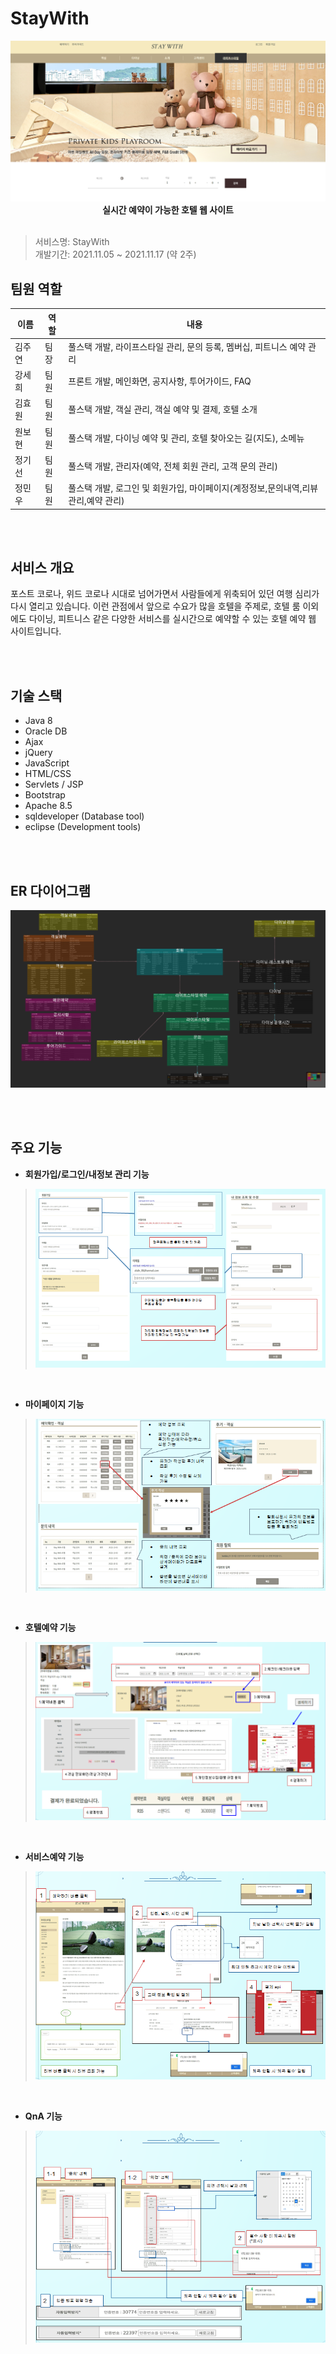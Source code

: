# StayWith
<div>
<p align="center">
  <img width="800px;" src="./image/main.png" />
  <br/><b>실시간 예약이 가능한 호텔 웹 사이트</b>
<br/>  
<br/> 
</p>    
</div>

> 서비스명: StayWith       
> 개발기간: 2021.11.05 ~ 2021.11.17 (약 2주)   

## 팀원 역할   
| 이름   | 역할 | 내용                        |
| ------ | ---- | --------------------------- |
| 김주연 | 팀장 | 풀스택 개발, 라이프스타일 관리, 문의 등록, 멤버십, 피트니스 예약 관리 |
| 강세희 | 팀원 | 프론트 개발, 메인화면, 공지사항, 투어가이드, FAQ |
| 김효원 | 팀원 | 풀스택 개발, 객실 관리, 객실 예약 및 결제, 호텔 소개 |
| 원보현 | 팀원 | 풀스택 개발, 다이닝 예약 및 관리, 호텔 찾아오는 길(지도), 소메뉴 |
| 정기선 | 팀원 | 풀스택 개발, 관리자(예약, 전체 회원 관리, 고객 문의 관리) |
| 정민우 | 팀원 | 풀스택 개발, 로그인 및 회원가입, 마이페이지(계정정보,문의내역,리뷰관리,예약 관리) |

<br/>  
<br/>    

## 서비스 개요      
포스트 코로나, 위드 코로나 시대로 넘어가면서 사람들에게 위축되어 있던 여행 심리가 다시 열리고 있습니다. 이런 관점에서 앞으로 수요가 많을 호텔을 주제로, 호텔 룸 이외에도 다이닝, 피트니스 같은 다양한 서비스를 실시간으로 예약할 수 있는 호텔 예약 웹 사이트입니다.

<br/>  
<br/> 

## 기술 스택

- Java 8
- Oracle DB
- Ajax
- jQuery
- JavaScript
- HTML/CSS
- Servlets / JSP
- Bootstrap
- Apache 8.5
- sqldeveloper (Database tool)
- eclipse (Development tools)

<br/>  
<br/>

## ER 다이어그램      
![stayWith_db](./image/ERD.png)

<br/>  
<br/> 

## 주요 기능

* **회원가입/로그인/내정보 관리 기능** 
> ![슬라이드1](./image/loginAndMyInfo.png)

<br/>

* **마이페이지 기능** 
> ![슬라이드2](./image/mypage.png)

<br/>

* **호텔예약 기능** 
> ![슬라이드3](./image/hotelRe.png)

<br/>

* **서비스예약 기능** 
> ![슬라이드4](./image/serviceRe.png)

<br/>

* **QnA 기능** 
> ![슬라이드5](./image/qna.png)

<br/>
<br/>
